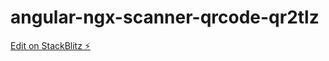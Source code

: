 # angular-ngx-scanner-qrcode-qr2tlz

[Edit on StackBlitz ⚡️](https://stackblitz.com/edit/angular-ngx-scanner-qrcode-qr2tlz)